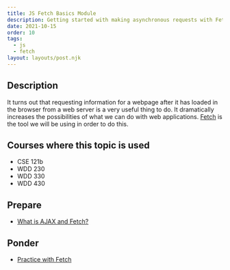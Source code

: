 ```yaml
---
title: JS Fetch Basics Module
description: Getting started with making asynchronous requests with Fetch
date: 2021-10-15
order: 10
tags:
  - js
  - fetch
layout: layouts/post.njk
---
```


## Description

It turns out that requesting information for a webpage after it has loaded in the browser from a web server is a very useful thing to do. It dramatically increases the possibilities of what we can do with web applications. [Fetch](https://developer.mozilla.org/en-US/docs/Web/API/Fetch_API/Using_Fetch) is the tool we will be using in order to do this.

## Courses where this topic is used

- CSE 121b
- WDD 230
- WDD 330
- WDD 430

## Prepare

- [What is AJAX and Fetch?](prepare1/)

## Ponder

- [Practice with Fetch](ponder1/)
